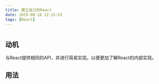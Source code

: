 ```yaml
---
title: 建立自己的React
date: 2019-08-18 12:15:53
tags: [React]
---
```

#
## 动机
与React提供相同的API，并进行简易实现。以便更加了解React的内部实现。
## 用法
